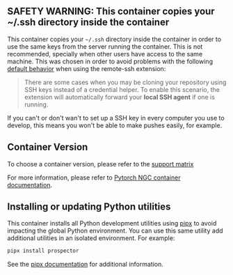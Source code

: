 ## SAFETY WARNING: This container copies your ~/.ssh directory inside the container

This container copies your `~/.ssh` directory inside the container in order to use the same keys from the server running the container. This is not recommended, specially when other users have access to the same machine. This was chosen in order to avoid problems with the following [default behavior](https://code.visualstudio.com/remote/advancedcontainers/sharing-git-credentials#_using-ssh-keys) when using the remote-ssh extension:

> There are some cases when you may be cloning your repository using SSH keys instead of a credential helper. To enable this scenario, the extension will automatically forward your **local SSH agent** if one is running.

If you can't or don't wan't to set up a SSH key in every computer you use to develop, this means you won't be able to make pushes easily, for example.

## Container Version

To choose a container version, please refer to the [support matrix](https://docs.nvidia.com/deeplearning/frameworks/support-matrix/index.html)

For more information, please refer to [Pytorch NGC container documentation](https://catalog.ngc.nvidia.com/orgs/nvidia/containers/pytorch).

## Installing or updating Python utilities

This container installs all Python development utilities using [pipx](https://pipxproject.github.io/pipx/) to avoid impacting the global Python environment. You can use this same utility add additional utilities in an isolated environment. For example:

```bash
pipx install prospector
```

See the [pipx documentation](https://pipxproject.github.io/pipx/docs/) for additional information.
